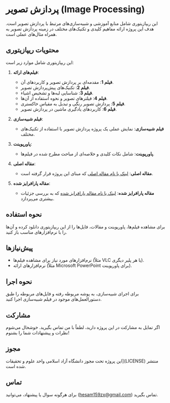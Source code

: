 # پردازش تصویر (Image Processing)

این ریپازیتوری شامل منابع آموزشی و شبیه‌سازی‌های مرتبط با پردازش تصویر است. هدف این پروژه ارائه مفاهیم کلیدی و تکنیک‌های مختلف در زمینه پردازش تصویر به همراه مثال‌های عملی است.

## محتویات ریپازیتوری

این ریپازیتوری شامل موارد زیر است:

1. **فیلم‌های ارائه**: 
   - **فیلم 1**: مقدمه‌ای بر پردازش تصویر و کاربردهای آن.
   - **فیلم 2**: تکنیک‌های پیش‌پردازش تصویر.
   - **فیلم 3**: شناسایی لبه‌ها و تشخیص اشیاء.
   - **فیلم 4**: فیلترهای تصویر و نحوه استفاده از آن‌ها.
   - **فیلم 5**: پردازش تصویر رنگی و تبدیل به مقیاس خاکستری.
   - **فیلم 6**: کاربردهای یادگیری ماشین در پردازش تصویر.

2. **فیلم شبیه‌سازی**: 
   - **فیلم شبیه‌سازی**: نمایش عملی یک پروژه پردازش تصویر با استفاده از تکنیک‌های مختلف.

3. **پاورپوینت**: 
   - **پاورپوینت**: شامل نکات کلیدی و خلاصه‌ای از مباحث مطرح شده در فیلم‌ها.

4. **مقاله اصلی**: 
   - **مقاله اصلی**: [لینک یا نام مقاله اصلی](#) که مبنای این پروژه قرار گرفته است.

5. **مقاله پارافرایز شده**: 
   - **مقاله پارافرایز شده**: [لینک یا نام مقاله پارافرایز شده](#) که به بررسی جزئیات بیشتری می‌پردازد.

## نحوه استفاده

برای مشاهده فیلم‌ها، پاورپوینت و مقالات، فایل‌ها را از این ریپازیتوری دانلود کرده و آن‌ها را با نرم‌افزارهای مناسب باز کنید.

## پیش‌نیازها

- نرم‌افزارهای مورد نیاز برای مشاهده فیلم‌ها (مثلاً VLC یا هر پلیر دیگری).
- نرم‌افزارهای ارائه (مثلاً Microsoft PowerPoint برای پاورپوینت).

## نحوه اجرا

برای اجرای شبیه‌سازی، به پوشه مربوطه رفته و فایل‌های مربوطه را طبق دستورالعمل‌های موجود در فیلم شبیه‌سازی اجرا کنید.

## مشارکت

اگر تمایل به مشارکت در این پروژه دارید، لطفاً با من تماس بگیرید. خوشحال می‌شوم نظرات و پیشنهادات شما را بشنوم!

## مجوز

این پروژه تحت مجوز دانشگاه آزاد اسلامی واحد علوم و تحقیقات](LICENSE) منتشر شده است.

## تماس

برای هرگونه سوال یا پیشنهاد، می‌توانید (hesam159zx@gmail.com) تماس بگیرید.
